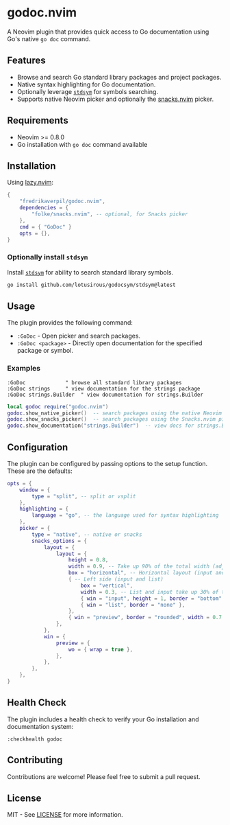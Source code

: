 # godoc.nvim

A Neovim plugin that provides quick access to Go documentation using Go's native
`go doc` command.

## Features

- Browse and search Go standard library packages and project packages.
- Native syntax highlighting for Go documentation.
- Optionally leverage [`stdsym`](github.com/lotusirous/godocsym/stdsym) for
  symbols searching.
- Supports native Neovim picker and optionally the
  [snacks.nvim](https://github.com/folke/snacks.nvim) picker.

## Requirements

- Neovim >= 0.8.0
- Go installation with `go doc` command available

## Installation

Using [lazy.nvim](https://github.com/folke/lazy.nvim):

```lua
{
    "fredrikaverpil/godoc.nvim",
    dependencies = {
        "folke/snacks.nvim", -- optional, for Snacks picker
    },
    cmd = { "GoDoc" }
    opts = {},
}
```

### Optionally install `stdsym`

Install [`stdsym`](github.com/lotusirous/godocsym/stdsym) for ability to search
standard library symbols.

```bash
go install github.com/lotusirous/godocsym/stdsym@latest
```

## Usage

The plugin provides the following command:

- `:GoDoc` - Open picker and search packages.
- `:GoDoc <package>` - Directly open documentation for the specified package or
  symbol.

### Examples

```vim
:GoDoc             " browse all standard library packages
:GoDoc strings     " view documentation for the strings package
:GoDoc strings.Builder  " view documentation for strings.Builder
```

```lua
local godoc require("godoc.nvim")
godoc.show_native_picker()  -- search packages using the native Neovim picker
godoc.show_snacks_picker()  -- search packages using the Snacks.nvim picker
godoc.show_documentation("strings.Builder")  -- view docs for strings.Builder
```

## Configuration

The plugin can be configured by passing options to the setup function. These are
the defaults:

```lua
opts = {
    window = {
        type = "split", -- split or vsplit
    },
    highlighting = {
        language = "go", -- the language used for syntax highlighting
    },
    picker = {
        type = "native", -- native or snacks
        snacks_options = {
            layout = {
                layout = {
                    height = 0.8,
                    width = 0.9, -- Take up 90% of the total width (adjust as needed)
                    box = "horizontal", -- Horizontal layout (input and list on the left, preview on the right)
                    { -- Left side (input and list)
                        box = "vertical",
                        width = 0.3, -- List and input take up 30% of the width
                        { win = "input", height = 1, border = "bottom" },
                        { win = "list", border = "none" },
                    },
                    { win = "preview", border = "rounded", width = 0.7 }, -- Preview window takes up 70% of the width
                },
            },
            win = {
                preview = {
                    wo = { wrap = true },
                },
            },
        },
    },
}
```

## Health Check

The plugin includes a health check to verify your Go installation and
documentation system:

```vim
:checkhealth godoc
```

## Contributing

Contributions are welcome! Please feel free to submit a pull request.

## License

MIT - See [LICENSE](LICENSE) for more information.
